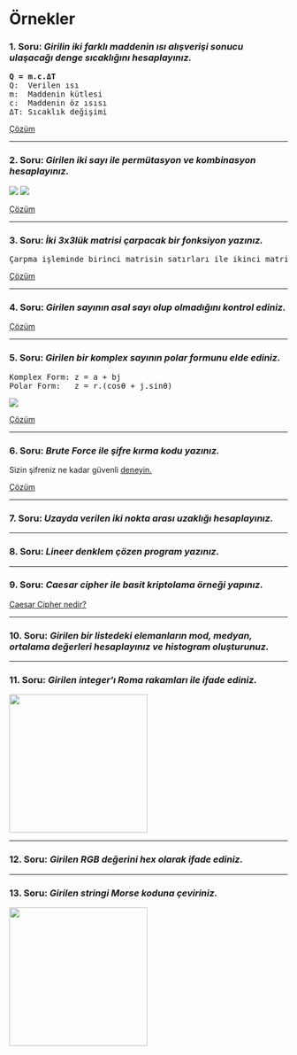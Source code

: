 # Örnekler

### 1. Soru: <i>Girilin iki farklı maddenin ısı alışverişi sonucu ulaşacağı denge sıcaklığını hesaplayınız.</i>

<pre>
<b>Q = m.c.ΔT</b>
Q:  Verilen ısı
m:  Maddenin kütlesi
c:  Maddenin öz ısısı
ΔT: Sıcaklık değişimi
</pre>

[Çözüm](heat-transfer.py)

---

### 2. Soru: <i>Girilen iki sayı ile permütasyon ve kombinasyon hesaplayınız.</i>

<img src="https://www.hesaplama.net/images/permutasyon.png">
<img src="https://www.hesaplama.net/images/kombinasyon.png">

[Çözüm](permutation.py)

---

### 3. Soru: <i>İki 3x3lük matrisi çarpacak bir fonksiyon yazınız.</i>

<pre>
Çarpma işleminde birinci matrisin satırları ile ikinci matrisin sütunları çarpılıp toplanır.
</pre>

[Çözüm](matris-carpimi.py)

---

### 4. Soru: <i>Girilen sayının asal sayı olup olmadığını kontrol ediniz.</i>

[Çözüm](asal.py)

---

### 5. Soru: <i>Girilen bir komplex sayının polar formunu elde ediniz.</i>

<pre>
Komplex Form: z = a + bj
Polar Form:   z = r.(cosθ + j.sinθ)
</pre>

<img src="https://www.varsitytutors.com/assets/vt-hotmath-legacy/hotmath_help/topics/polar-form-of-a-complex-number/polar-form-of-cn.gif">

[Çözüm](complex.py)

---

### 6. Soru: <i>Brute Force ile şifre kırma kodu yazınız.</i>

Sizin şifreniz ne kadar güvenli [deneyin.](https://howsecureismypassword.net/)

[Çözüm](brute-force.py)

---

### 7. Soru: <i>Uzayda verilen iki nokta arası uzaklığı hesaplayınız.</i>

---

### 8. Soru: <i>Lineer denklem çözen program yazınız.</i>

---

### 9. Soru: <i>Caesar cipher ile basit kriptolama örneği yapınız.</i>

[Caesar Cipher nedir?](https://github.com/enesdemirag/programming-exercises/blob/master/exercises/caesar-cipher.md)

---

### 10. Soru: <i>Girilen bir listedeki elemanların mod, medyan, ortalama değerleri hesaplayınız ve histogram oluşturunuz.</i>

---

### 11. Soru: <i>Girilen integer'ı Roma rakamları ile ifade ediniz.</i>

<img src="https://www.wikihow.com/images/thumb/b/b3/Convert-Roman-Numerals-Step-1-Version-2.jpg/aid1626710-v4-728px-Convert-Roman-Numerals-Step-1-Version-2.jpg" height="250px">

---

### 12. Soru: <i>Girilen RGB değerini hex olarak ifade ediniz.</i>

---

### 13. Soru: <i>Girilen stringi Morse koduna çeviriniz.</i>

<img src="https://infosecplatform.com/wp-content/uploads/2018/05/maxresdefault.jpg" height="250px">
